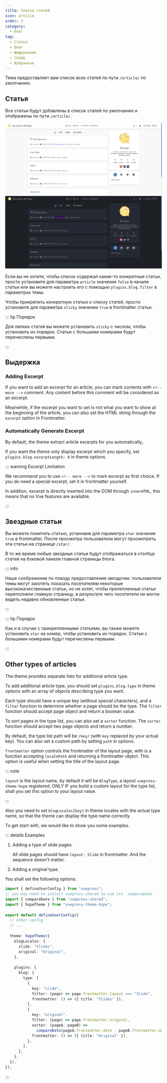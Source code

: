 ```yaml
---
title: Список статей
icon: article
order: 3
category:
  - Блог
tag:
  - Статья
  - Блог
  - Шифрование
  - Слайд
  - Избранное
---
```


Тема предоставляет вам список всех статей по пути `/article/` по умолчанию.

## Статья

Все статьи будут добавлены в список статей по умолчанию и отображены по пути `/article/`.

![Список статей](./assets/article-list-light.png#light)
![Список статей](./assets/article-list-dark.png#dark)

Если вы не хотите, чтобы список содержал какие-то конкретные статьи, просто установите для параметра `article` значение `false` в начале статьи или вы можете настроить его с помощью `plugins.blog.filter` в параметрах темы.

Чтобы прикрепить конкретную статью к списку статей, просто установите для параметра `sticky` значение `true` в frontmatter статьи.

::: tip Порядок

Для липких статей вы можете установить `sticky` с числом, чтобы установить их порядок. Статьи с большими номерами будут перечислены первыми.

:::

## Выдержка

### Adding Excerpt

If you want to add an excerpt for an article, you can mark contents with `<!-- more -->` comment. Any content before this comment will be considered as an excerpt.

Meanwhile, if the excerpt you want to set is not what you want to show at the beginning of the article, you can also set the HTML string through the `excerpt` option in Frontmatter.

### Automatically Generate Excerpt

By default, the theme extract article excerpts for you automatically,.

If you want the theme only display excerpt which you specify, set `plugins.blog.excerptLength: 0` in theme options.

::: warning Excerpt Limitation

We recommend you to use `<!-- more -->` to mark excerpt as first choice. If you do need a special excerpt, set it in frontmatter yourself.

In addition, excerpt is directly inserted into the DOM through `innerHTML`, this means that no Vue features are available.

:::

## Звездные статьи

Вы можете пометить статью, установив для параметра `star` значение `true` в frontmatter. После просмотра пользователи могут просмотреть эти статьи на странице `/star/`.

В то же время любые звездные статьи будут отображаться в столбце статей на боковой панели главной страницы блога.

::: info

Наше соображение по поводу предоставления звездочек: пользователи темы могут захотеть показать посетителям некоторые высококачественные статьи, но не хотят, чтобы прилепленные статьи переполняли главную страницу, в результате чего посетители не могли видеть недавно обновленные статьи.

:::

::: tip Порядок

Как и в случае с прикрепленными статьями, вы также можете установить `star` на номер, чтобы установить их порядок. Статьи с большими номерами будут перечислены первыми.

:::

## Other types of articles <Badge text="Advanced" type="info" />

The theme provides separate lists for additional article type.

To add additional article type, you should set `plugins.blog.type` in theme options with an array of objects describing type you want.

Each type should have a unique key (without special characters), and a `filter` function to determine whether a page should be the type. The `filter` function should accept page object and return a boolean value.

To sort pages in the type list, you can also set a `sorter` function. The `sorter` function should accept two page objects and return a number.

By default, the type list path will be `/key/` (with `key` replaced by your actual key). You can also set a custom path by setting `path` in options.

`frontmatter` option controls the frontmatter of the layout page, with is a function accepting `localePath` and returning a frontmatter object. This option is useful when setting the title of the layout page.

::: note

`layout` is the layout name, by default it will be `BlogType`, a layout `vuepress-theme-hope` registered. ONLY IF you build a custom layout for the type list, shall you set this option to your layout value.

:::

Also you need to set `blogLocales[key]` in theme locales with the actual type name, so that the theme can display the type name correctly.

To get start with, we would like to show you some examples.

::: details Examples

1. Adding a type of slide pages.

   All slide pages should have `layout: Slide` in frontmatter. And the sequence doesn't matter.

1. Adding a original type.

You shall set the following options:

```ts
import { defineUserConfig } from "vuepress";
// you may need to install vuepress-shared to use its `compareDate`
import { compareDate } from "vuepress-shared";
import { hopeTheme } from "vuepress-theme-hope";

export default defineUserConfig({
  // other config
  // ...

  theme: hopeTheme({
    blogLocales: {
      slide: "Slides",
      original: "Original",
    },

    plugins: {
      blog: {
        type: [
          {
            key: "slide",
            filter: (page) => page.frontmatter.layout === "Slide",
            frontmatter: () => ({ title: "Slides" }),
          },
          {
            key: "original",
            filter: (page) => page.frontmatter.original,
            sorter: (pageA, pageB) =>
              compareDate(pageA.frontmatter.date - pageB.frontmatter.date),
            frontmatter: () => ({ title: "Original" }),
          },
        ],
      },
    },
  }),
});
```

:::
